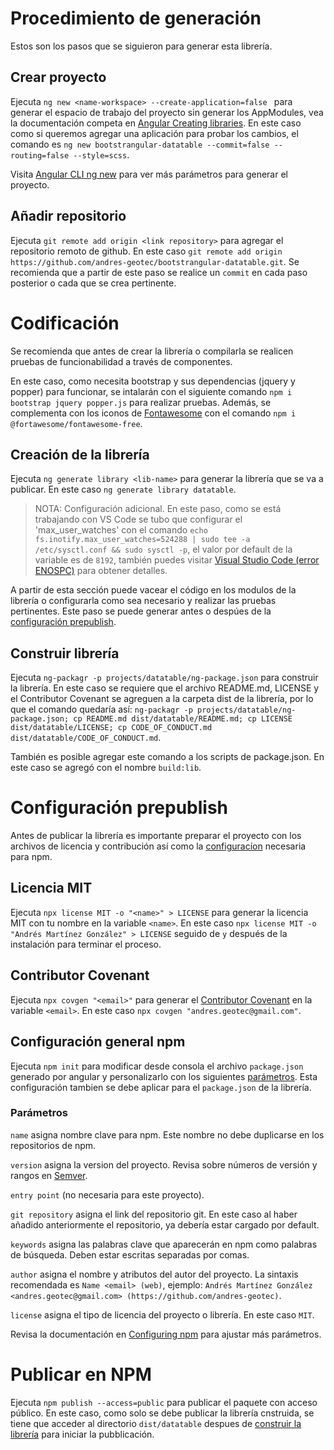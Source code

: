 # Procedimiento de generación

Estos son los pasos que se siguieron para generar esta librería.

## Crear proyecto

Ejecuta `ng new <name-workspace> --create-application=false ` para generar el espacio de trabajo del proyecto sin generar los AppModules, vea la documentación competa en [Angular Creating libraries](https://angular.io/guide/creating-libraries). En este caso como si queremos agregar una aplicación para probar los cambios, el comando es `ng new bootstrangular-datatable --commit=false --routing=false --style=scss`.

Visita [Angular CLI ng new](https://angular.io/cli/new) para ver más parámetros para generar el proyecto.

## Añadir repositorio

Ejecuta `git remote add origin <link repository>` para agregar el repositorio remoto de github. En este caso `git remote add origin https://github.com/andres-geotec/bootstrangular-datatable.git`. Se recomienda que a partir de este paso se realice un `commit` en cada paso posterior o cada que se crea pertinente.


# Codificación

Se recomienda que antes de crear la librería o compilarla se realicen pruebas de funcionabilidad a través de componentes.

En este caso, como necesita bootstrap y sus dependencias (jquery y popper) para funcionar, se intalarán con el siguiente comando `npm i bootstrap jquery popper.js` para realizar pruebas. Además, se complementa con los iconos de [Fontawesome](https://fontawesome.com/icons?d=gallery) con el comando `npm i @fortawesome/fontawesome-free`.

## Creación de la librería

Ejecuta `ng generate library <lib-name>` para generar la librería que se va a publicar. En este caso `ng generate library datatable`.

> NOTA: Configuración adicional. En este paso, como se está trabajando con VS Code se tubo que configurar el 'max_user_watches' con el comando `echo fs.inotify.max_user_watches=524288 | sudo tee -a /etc/sysctl.conf && sudo sysctl -p`, el valor por default de la variable es de `8192`, también puedes visitar [Visual Studio Code (error ENOSPC)](https://code.visualstudio.com/docs/setup/linux#_visual-studio-code-is-unable-to-watch-for-file-changes-in-this-large-workspace-error-enospc) para obtener detalles.

A partir de esta sección puede vacear el código en los modulos de la librería o configurarla como sea necesario y realizar las pruebas pertinentes. Este paso se puede generar antes o despúes de la [configuración prepublish](./PROCEDURES.md#configuración-prepublish).

## Construir librería

Ejecuta `ng-packagr -p projects/datatable/ng-package.json` para construir la librería. En este caso se requiere que el archivo README.md, LICENSE y el Contributor Covenant se agreguen a la carpeta dist de la librería, por lo que el comando quedaría así: `ng-packagr -p projects/datatable/ng-package.json; cp README.md dist/datatable/README.md; cp LICENSE dist/datatable/LICENSE; cp CODE_OF_CONDUCT.md dist/datatable/CODE_OF_CONDUCT.md`.

También es posible agregar este comando a los scripts de package.json. En este caso se agregó con el nombre `build:lib`.


# Configuración prepublish

Antes de publicar la librería es importante preparar el proyecto con los archivos de licencia y contribución así como la [configuracíon](./PROCEDURES.md#configuración-general-npm) necesaria para npm.

## Licencia MIT

Ejecuta `npx license MIT -o "<name>" > LICENSE` para generar la licencia MIT con tu nombre en la variable `<name>`. En este caso `npx license MIT -o "Andrés Martínez González" > LICENSE` seguido de `y` después de la instalación para terminar el proceso.

## Contributor Covenant

Ejecuta `npx covgen "<email>"` para generar el [Contributor Covenant](https://www.contributor-covenant.org/) en la variable `<email>`. En este caso `npx covgen "andres.geotec@gmail.com"`.

## Configuración general npm 

Ejecuta `npm init` para modificar desde consola el archivo `package.json` generado por angular y personalizarlo con los siguientes [parámetros](./PROCEDURES.md#parámetros). Esta configuración tambien se debe aplicar para el `package.json` de la librería.

### Parámetros

`name` asigna nombre clave para npm. Este nombre no debe duplicarse en los repositorios de npm.

`version` asigna la version del proyecto. Revisa sobre números de versión y rangos en [Semver](https://semver.org/).

`entry point` (no necesaria para este proyecto).

`git repository` asigna el link del repositorio git. En este caso al haber añadido anteriormente el repositorio, ya debería estar cargado por default.

`keywords` asigna las palabras clave que aparecerán en npm como palabras de búsqueda. Deben estar escritas separadas por comas.

`author` asigna el nombre y atributos del autor del proyecto. La sintaxis recomendada es `Name <email> (web)`, ejemplo: `Andrés Martínez González <andres.geotec@gmail.com> (https://github.com/andres-geotec)`.

`license` asigna el tipo de licencia del proyecto o librería. En este caso `MIT`.

Revisa la documentación en [Configuring npm](https://docs.npmjs.com/files/package.json) para ajustar más parámetros.


# Publicar en NPM

Ejecuta `npm publish --access=public` para publicar el paquete con acceso público. En este caso, como solo se debe publicar la librería cnstruida, se tiene que acceder al directorio `dist/datatable` despues de [construir la librería](./PROCEDURES.md#construir-librería) para iniciar la pubblicación.

